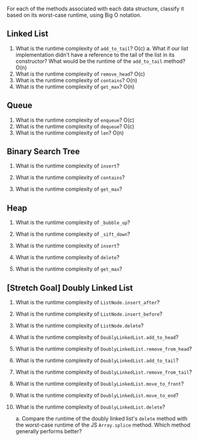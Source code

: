 For each of the methods associated with each data structure, classify it based on its worst-case runtime, using Big O notation.

## Linked List

1. What is the runtime complexity of `add_to_tail`?
    O(c)
    a. What if our list implementation didn't have a reference to the tail of the list in its constructor? What would be the runtime of the `add_to_tail` method?
    O(n)
2. What is the runtime complexity of `remove_head`?
    O(c)
3. What is the runtime complexity of `contains`?
    O(n)
4. What is the runtime complexity of `get_max`?
    O(n)
## Queue

1. What is the runtime complexity of `enqueue`?
    O(c)
2. What is the runtime complexity of `dequeue`?
    O(c)
3. What is the runtime complexity of `len`?
    O(n)
## Binary Search Tree

1. What is the runtime complexity of `insert`? 

2. What is the runtime complexity of `contains`?

3. What is the runtime complexity of `get_max`? 

## Heap

1. What is the runtime complexity of `_bubble_up`?

2. What is the runtime complexity of `_sift_down`?

3. What is the runtime complexity of `insert`?

4. What is the runtime complexity of `delete`?

5. What is the runtime complexity of `get_max`?

## [Stretch Goal] Doubly Linked List

1. What is the runtime complexity of `ListNode.insert_after`?

2. What is the runtime complexity of `ListNode.insert_before`?

3. What is the runtime complexity of `ListNode.delete`?

4. What is the runtime complexity of `DoublyLinkedList.add_to_head`?

5. What is the runtime complexity of `DoublyLinkedList.remove_from_head`?

6. What is the runtime complexity of `DoublyLinkedList.add_to_tail`?

7. What is the runtime complexity of `DoublyLinkedList.remove_from_tail`?

8. What is the runtime complexity of `DoublyLinkedList.move_to_front`?

9. What is the runtime complexity of `DoublyLinkedList.move_to_end`?

10. What is the runtime complexity of `DoublyLinkedList.delete`?

    a. Compare the runtime of the doubly linked list's `delete` method with the worst-case runtime of the JS `Array.splice` method. Which method generally performs better?